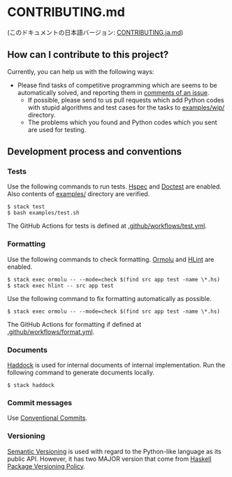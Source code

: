 # CONTRIBUTING.md

(このドキュメントの日本語バージョン: [CONTRIBUTING.ja.md](https://github.com/kmyk/Jikka/blob/master/CONTRIBUTING.ja.md))


## How can I contribute to this project?

Currently, you can help us with the following ways:

-   Please find tasks of competitive programming which are seems to be automatically solved, and reporting them in [comments of an issue](https://github.com/kmyk/Jikka/issues/25).
    -   If possible, please send to us pull requests which add Python codes with stupid algorithms and test cases for the tasks to [examples/wip/](https://github.com/kmyk/Jikka/tree/master/examples/wip) directory.
    -   The problems which you found and Python codes which you sent are used for testing.


## Development process and conventions

### Tests

Use the following commands to run tests.
[Hspec](https://hspec.github.io/) and [Doctest](https://hackage.haskell.org/package/doctest) are enabled.
Also contents of [examples/](https://github.com/kmyk/Jikka/tree/master/examples) directory are verified.

``` console
$ stack test
$ bash examples/test.sh
```

The GitHub Actions for tests is defined at [.github/workflows/test.yml](https://github.com/kmyk/Jikka/blob/master/.github/workflows/test.yml).

### Formatting

Use the following commands to check formatting.
[Ormolu](https://github.com/tweag/ormolu) and [HLint](https://github.com/ndmitchell/hlint) are enabled.

``` console
$ stack exec ormolu -- --mode=check $(find src app test -name \*.hs)
$ stack exec hlint -- src app test
```

Use the following command to fix formatting automatically as possible.

``` console
$ stack exec ormolu -- --mode=check $(find src app test -name \*.hs)
```

The GitHub Actions for formatting if defined at [.github/workflows/format.yml](https://github.com/kmyk/Jikka/blob/master/.github/workflows/format.yml).

### Documents

[Haddock](https://www.haskell.org/haddock/) is used for internal documents of internal implementation.
Run the following command to generate documents locally.

``` console
$ stack haddock
```

### Commit messages

Use [Conventional Commits](https://www.conventionalcommits.org/).

### Versioning

[Semantic Versioning](https://semver.org/lang/ja/) is used with regard to the Python-like language as its public API.
However, it has two MAJOR version that come from [Haskell Package Versioning Policy](https://pvp.haskell.org/).
